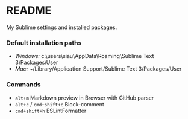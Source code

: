 # README

My Sublime settings and installed packages.

### Default installation paths

* *Windows:* c:\users\siau\AppData\Roaming\Sublime Text 3\Packages\User
* *Mac:* ~/Library/Application Support/Sublime Text 3/Packages/User

### Commands

* `alt+m` Markdown preview in Browser with GitHub parser
* `alt+c` / `cmd+shift+c` Block-comment
* `cmd+shift+h` ESLintFormatter
